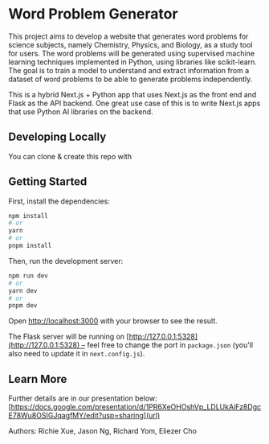
# Word Problem Generator

This project aims to develop a website that generates word problems for science subjects, namely Chemistry, Physics, and Biology, as a study tool for users. The word problems will be generated using supervised machine learning techniques implemented in Python, using libraries like scikit-learn. The goal is to train a model to understand and extract information from a dataset of word problems to be able to generate problems independently.

This is a hybrid Next.js + Python app that uses Next.js as the front end and Flask as the API backend. One great use case of this is to write Next.js apps that use Python AI libraries on the backend.

## Developing Locally

You can clone & create this repo with 

## Getting Started

First, install the dependencies:

```bash
npm install
# or
yarn
# or
pnpm install
```

Then, run the development server:

```bash
npm run dev
# or
yarn dev
# or
pnpm dev
```

Open [http://localhost:3000](http://localhost:3000) with your browser to see the result.

The Flask server will be running on [http://127.0.0.1:5328](http://127.0.0.1:5328) – feel free to change the port in `package.json` (you'll also need to update it in `next.config.js`).

## Learn More

Further details are in our presentation below: 
[https://docs.google.com/presentation/d/1PR6XeOHOshVp_LDLUkAiFz8DgcE78Wu8OSIGJqagfMY/edit?usp=sharing](url)

Authors: Richie Xue, Jason Ng, Richard Yom, Eliezer Cho 
